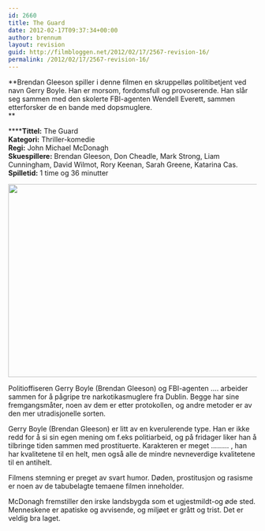 ```yaml
---
id: 2660
title: The Guard
date: 2012-02-17T09:37:34+00:00
author: brennum
layout: revision
guid: http://filmbloggen.net/2012/02/17/2567-revision-16/
permalink: /2012/02/17/2567-revision-16/
---
```

**Brendan Gleeson spiller i denne filmen en skruppelløs politibetjent ved navn Gerry Boyle. Han er morsom, fordomsfull og provoserende. Han slår seg sammen med den skolerte FBI-agenten Wendell Everett, sammen etterforsker de en bande med dopsmuglere.  
** 

******Tittel:** The Guard  
**Kategori:** Thriller-komedie  
**Regi:** John Michael McDonagh  
**Skuespillere:** Brendan Gleeson, Don Cheadle, Mark Strong, Liam Cunningham, David Wilmot, Rory Keenan, Sarah Greene, Katarina Cas.  
**Spilletid:** 1 time og 36 minutter

<a href="http://filmbloggen.net/?attachment_id=2645" rel="attachment wp-att-2645"><img class="alignnone size-full wp-image-2645" src="http://filmbloggen.net/wp-content/uploads//2012/02/art-the-guard_20110826121150601209-420x0.jpg" alt="" width="541" height="391" /></a>

Politioffiseren Gerry Boyle (Brendan Gleeson) og FBI-agenten &#8230;. arbeider sammen for å pågripe tre narkotikasmuglere fra Dublin. Begge har sine fremgangsmåter, noen av dem er etter protokollen, og andre metoder er av den mer utradisjonelle sorten.

Gerry Boyle (Brendan Gleeson) er litt av en kverulerende type. Han er ikke redd for å si sin egen mening om f.eks politiarbeid, og på fridager liker han å tilbringe tiden sammen med prostituerte. Karakteren er meget &#8230;&#8230;&#8230; , han har kvalitetene til en helt, men også alle de mindre nevneverdige kvalitetene til en antihelt.

Filmens stemning er preget av svart humor. Døden, prostitusjon og rasisme er noen av de tabubelagte temaene filmen inneholder.

McDonagh fremstiller den irske landsbygda som et ugjestmildt-og øde sted. Menneskene er apatiske og avvisende, og miljøet er grått og trist. Det er veldig bra laget.